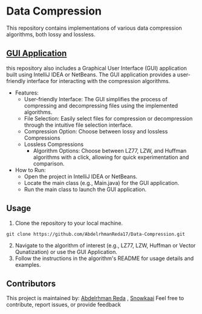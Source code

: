 # Data Compression
This repository contains implementations of various data compression algorithms, both lossy and lossless.
## [GUI Application](https://github.com/AbdelrhmanReda17/Data-Compression/tree/main/GUI%20Application)
this repository also includes a Graphical User Interface (GUI) application built using IntelliJ IDEA or NetBeans. The GUI application provides a user-friendly interface for interacting with the compression algorithms.
- Features:
  - User-friendly Interface: The GUI simplifies the process of compressing and decompressing files using the implemented algorithms.
  - File Selection: Easily select files for compression or decompression through the intuitive file selection interface.
  - Compression Option: Choose between lossy and lossless Compressions
  - Lossless Compressions 
    - Algorithm Options: Choose between LZ77, LZW, and Huffman algorithms with a click, allowing for quick experimentation and comparison.
- How to Run:
  - Open the project in IntelliJ IDEA or NetBeans.
  - Locate the main class (e.g., Main.java) for the GUI application.
  - Run the main class to launch the GUI application.
## Usage
1. Clone the repository to your local machine.
  ```
  git clone https://github.com/AbdelrhmanReda17/Data-Compression.git
  ```
2. Navigate to the algorithm of interest (e.g., LZ77, LZW, Huffman or Vector Qunatization) or use the GUI Application.
3. Follow the instructions in the algorithm's README for usage details and examples.

## Contributors
This project is maintained by: [Abdelrhman Reda](https://github.com/AbdelrhmanReda17) , [Snowkaai](https://github.com/Snowkaai)
Feel free to contribute, report issues, or provide feedback 
